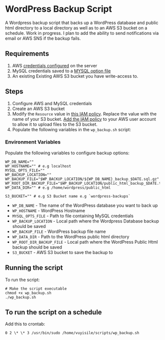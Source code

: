 # WordPress Backup Script

A Wordpress backup script that backs up a WordPress database and public html directory to a local directory as well as to an AWS S3 bucket on a schedule. Work in progress. I plan to add the ability to send notifications via email or AWS SNS if the backup fails.

## Requirements

1. AWS [credentials configured](https://docs.aws.amazon.com/cli/v1/userguide/cli-chap-configure.html#configure-precedence) on the server
1. MySQL credentials saved to a [MYSQL option file](https://dev.mysql.com/doc/refman/8.4/en/option-files.html)
1. An existing Existing AWS S3 bucket you have write-access to.

## Steps

1. Configure AWS and MySQL credentials
1. Create an AWS S3 bucket
1. Modify the `Resource` value in [this IAM policy](./iam_policy.json). Replace the value with the name of your S3 bucket. [Add the IAM policy](https://docs.aws.amazon.com/IAM/latest/UserGuide/access_policies_manage-attach-detach.html) to your AWS user account to allow it to upload files to the S3 bucket.
1. Populate the following variables in the `wp_backup.sh` script:

### Environment Variables

Populate the following variables to configure backup options:

```shell
WP_DB_NAME=""
WP_HOSTNAME="" # e.g localhost
MYSQL_OPTS_FILE=""
WP_BACKUP_LOCATION=""
WP_BACKUP_FILE="$WP_BACKUP_LOCATION/${WP_DB_NAME}_backup_$DATE.sql.gz"
WP_ROOT_DIR_BACKUP_FILE="$WP_BACKUP_LOCATION/public_html_backup_$DATE.tar.gz"
WP_DATA_DIR="" # e.g /home/wordpress/public_html

S3_BUCKET="" # e.g S3 Bucket name e.g `wordpress-backups`
```

- `WP_DB_NAME` - The name of the WordPress database you want to back up
- `WP_HOSTNAME` - WordPress Hostname
- `MYSQL_OPTS_FILE` - Path to file containing MySQL credentials
- `WP_BACKUP_LOCATION` - Local path where the Wordpress Database backup should be saved
- `WP_BACKUP_FILE` - WordPress backup file name
- `WP_DATA_DIR` - Path to the WordPress public html directory
- `WP_ROOT_DIR_BACKUP_FILE` - Local path where the WordPress Public Html backup should be saved
- `S3_BUCKET` - AWS S3 bucket to save the backup to

## Running the script

To run the script:

```shell
# Make the script executable
chmod +x wp_backup.sh
./wp_backup.sh
```

## To run the script on a schedule

Add this to crontab:

`0 2 \* \* 3 /usr/bin/sudo /home/vuyisile/scripts/wp_backup.sh`
